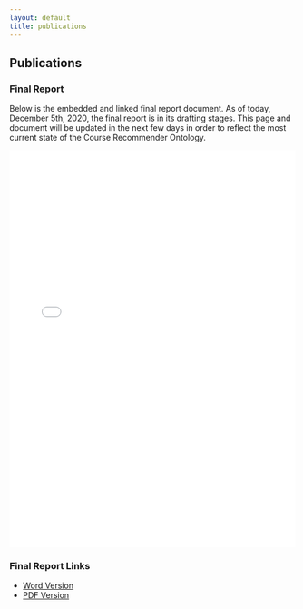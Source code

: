 ```yaml
---
layout: default
title: publications
---
```


## Publications

### Final Report

Below is the embedded and linked final report document. As of today, December 5th, 2020, the final report is in its drafting stages. This page and document will be updated in the next few days in order to reflect the most current state of the Course Recommender Ontology.

<iframe src="files/OE_CourseRecommender_DraftFinalReport_Outline.pdf" style="width: 100%;height: 700px;border: none;"></iframe> 

### Final Report Links

- [Word Version](files/OE_CourseRecommender_DraftFinalReport_Outline.docx)
- [PDF Version](files/OE_CourseRecommender_DraftFinalReport_Outline.pdf)
